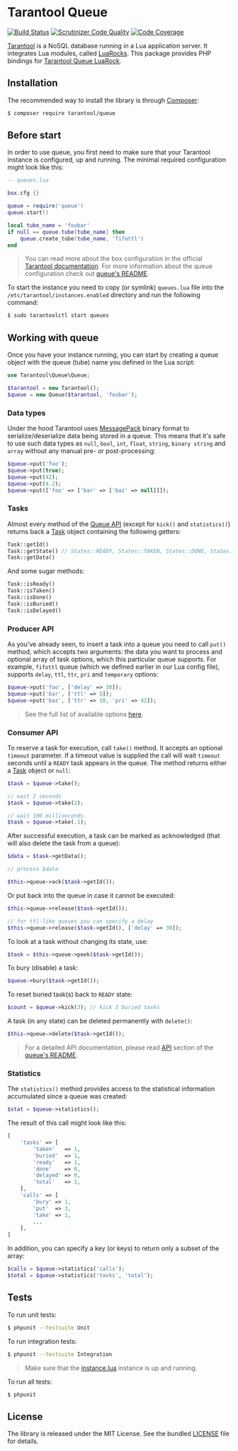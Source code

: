 # Tarantool Queue

[![Build Status](https://travis-ci.org/tarantool-php/queue.svg?branch=master)](https://travis-ci.org/tarantool-php/queue)
[![Scrutinizer Code Quality](https://scrutinizer-ci.com/g/tarantool-php/queue/badges/quality-score.png?b=master)](https://scrutinizer-ci.com/g/tarantool-php/queue/?branch=master)
[![Code Coverage](https://scrutinizer-ci.com/g/tarantool-php/queue/badges/coverage.png?b=master)](https://scrutinizer-ci.com/g/tarantool-php/queue/?branch=master)

[Tarantool](http://tarantool.org/) is a NoSQL database running in a Lua application server. It integrates
Lua modules, called [LuaRocks](https://luarocks.org/). This package provides PHP bindings for
[Tarantool Queue LuaRock](https://github.com/tarantool/queue/).


## Installation

The recommended way to install the library is through [Composer](http://getcomposer.org):

```sh
$ composer require tarantool/queue
```


## Before start

In order to use queue, you first need to make sure that your Tarantool instance
is configured, up and running. The minimal required configuration might look like this:

```lua
-- queues.lua

box.cfg {}

queue = require('queue')
queue.start()

local tube_name = 'foobar'
if null == queue.tube[tube_name] then
    queue.create_tube(tube_name, 'fifottl')
end
```

> You can read more about the box configuration in the official [Tarantool documentation](http://tarantool.org/doc/book/configuration/index.html#initialization-file).
> For more information about the queue configuration check out [queue's README](https://github.com/tarantool/queue/blob/master/README.md).

To start the instance you need to copy (or symlink) `queues.lua` file into the `/etc/tarantool/instances.enabled`
directory and run the following command:

```sh
$ sudo tarantoolctl start queues
```


## Working with queue

Once you have your instance running, you can start by creating a queue object with the queue (tube) name you defined
in the Lua script:

```php
use Tarantool\Queue\Queue;

$tarantool = new Tarantool();
$queue = new Queue($tarantool, 'foobar');
```


### Data types

Under the hood Tarantool uses [MessagePack](http://msgpack.org/) binary format to serialize/deserialize
data being stored in a queue. This means that it's safe to use such data types as `null`, `bool`, `int`,
`float`, `string`, `binary string` and `array` without any manual pre- or post-processing:

```php
$queue->put('foo');
$queue->put(true);
$queue->put(42);
$queue->put(4.2);
$queue->put(['foo' => ['bar' => ['baz' => null]]]);
```


### Tasks

Almost every method of the [Queue API](src/Queue.php) (except for `kick()` and `statistics()`)
returns back a [Task](src/Task.php) object containing the following getters:

```php
Task::getId()
Task::getState() // States::READY, States::TAKEN, States::DONE, States::BURY or States::DELAYED
Task::getData()
```

And some sugar methods:

```php
Task::isReady()
Task::isTaken()
Task::isDone()
Task::isBuried()
Task::isDelayed()
```


### Producer API

As you've already seen, to insert a task into a queue you need to call `put()` method, which accepts
two arguments: the data you want to process and optional array of task options, which this particular
queue supports. For example, `fifottl` queue (which we defined earlier in our Lua config file),
supports `delay`, `ttl`, `ttr`, `pri` and `temporary` options:

```php
$queue->put('foo', ['delay' => 30]);
$queue->put('bar', ['ttl' => 5]);
$queue->put('baz', ['ttr' => 10, 'pri' => 42]);
```

> See the full list of available options [here](https://github.com/tarantool/queue#producer-api).


### Consumer API

To reserve a task for execution, call `take()` method. It accepts an optional `timeout` parameter.
If a timeout value is supplied the call will wait `timeout` seconds until a `READY` task appears in the queue.
The method returns either a [Task](#tasks) object or `null`:

```php
$task = $queue->take();

// wait 2 seconds
$task = $queue->take(2);

// wait 100 milliseconds
$task = $queue->take(.1);
```

After successful execution, a task can be marked as acknowledged (that will also delete the task from a queue):

```php
$data = $task->getData();

// process $data

$this->queue->ack($task->getId());
```

Or put back into the queue in case it cannot be executed:

```php
$this->queue->release($task->getId());

// for ttl-like queues you can specify a delay
$this->queue->release($task->getId(), ['delay' => 30]);
```

To look at a task without changing its state, use:

```php
$task = $this->queue->peek($task->getId());
```

To bury (disable) a task:

```php
$queue->bury($task->getId());
```

To reset buried task(s) back to `READY` state:

```php
$count = $queue->kick(3); // kick 3 buried tasks
```

A task (in any state) can be deleted permanently with `delete()`:

```php
$this->queue->delete($task->getId());
```

> For a detailed API documentation, please read [API](https://github.com/tarantool/queue#api)
section of the [queue's README](https://github.com/tarantool/queue/blob/master/README.md).


### Statistics

The `statistics()` method provides access to the statistical information accumulated
since a queue was created:

```php
$stat = $queue->statistics();
```

The result of this call might look like this:

```php
[
    'tasks' => [
        'taken'   => 1,
        'buried'  => 1,
        'ready'   => 1,
        'done'    => 0,
        'delayed' => 0,
        'total'   => 3,
    ],
    'calls' => [
        'bury' => 1,
        'put'  => 3,
        'take' => 1,
        ...
    ],
]
```

In addition, you can specify a key (or keys) to return only a subset of the array:

```php
$calls = $queue->statistics('calls');
$total = $queue->statistics('tasks', 'total');
```


## Tests

To run unit tests:

```sh
$ phpunit --testsuite Unit
```

To run integration tests:

```sh
$ phpunit --testsuite Integration
```

> Make sure that the [instance.lua](tests/Integration/instance.lua) instance is up and running.

To run all tests:

```sh
$ phpunit

```

## License

The library is released under the MIT License. See the bundled [LICENSE](LICENSE) file for details.
